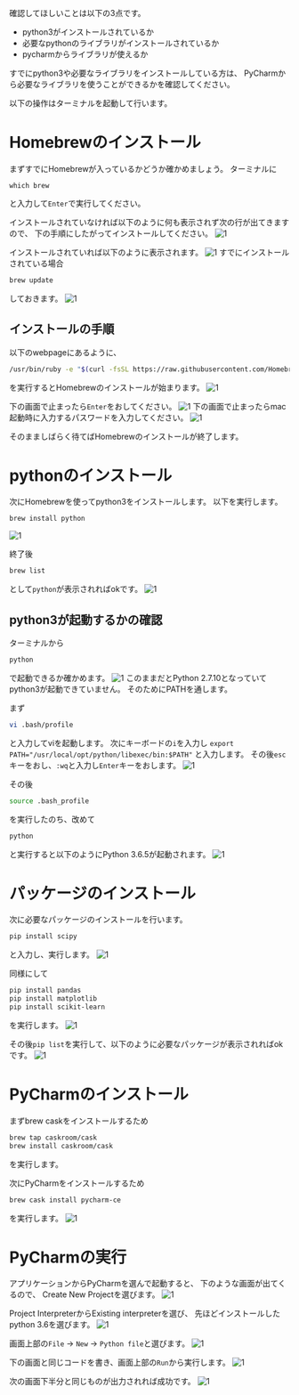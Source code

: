 確認してほしいことは以下の3点です。
- python3がインストールされているか
- 必要なpythonのライブラリがインストールされているか
- pycharmからライブラリが使えるか

すでにpython3や必要なライブラリをインストールしている方は、
PyCharmから必要なライブラリを使うことができるかを確認してください。

以下の操作はターミナルを起動して行います。

# Homebrewのインストール
まずすでにHomebrewが入っているかどうか確かめましょう。
ターミナルに
```brew
which brew
```
と入力して`Enter`で実行してください。

インストールされていなければ以下のように何も表示されず次の行が出てきますので、
下の手順にしたがってインストールしてください。
![1](images/brew.png)

インストールされていれば以下のように表示されます。
![1](images/which_brew.png)
すでにインストールされている場合
```bash
brew update
```
しておきます。
![1](images/brew_update.png)

## インストールの手順
以下のwebpageにあるように、
```bash
/usr/bin/ruby -e "$(curl -fsSL https://raw.githubusercontent.com/Homebrew/install/master/install)"
```
を実行するとHomebrewのインストールが始まります。
![1](images/brew_webpage.png)

下の画面で止まったら`Enter`をおしてください。
![1](images/brew_install.png)
下の画面で止まったらmac起動時に入力するパスワードを入力してください。
![1](images/brew_install2.png)

そのまましばらく待てばHomebrewのインストールが終了します。


# pythonのインストール
次にHomebrewを使ってpython3をインストールします。
以下を実行します。
```bash
brew install python
```
![1](images/brew_install_python.png)

終了後
```bash
brew list
```
として`python`が表示されればokです。
![1](images/brew_list.png)

## python3が起動するかの確認
ターミナルから
```bash
python
```
で起動できるか確かめます。
![1](images/python_version_wrong.png)
このままだとPython 2.7.10となっていてpython3が起動できていません。
そのためにPATHを通します。

まず
```bash
vi .bash/profile
```
と入力してviを起動します。
次にキーボードの`i`を入力し
`export PATH="/usr/local/opt/python/libexec/bin:$PATH"`
と入力します。
その後`esc`キーをおし、`:wq`と入力し`Enter`キーをおします。
![1](images/path.png)

その後
```bash
source .bash_profile
```
を実行したのち、改めて
```bash
python
```
と実行すると以下のようにPython 3.6.5が起動されます。
![1](images/python_version.png)


# パッケージのインストール
次に必要なパッケージのインストールを行います。
```bash
pip install scipy
```
と入力し、実行します。
![1](images/install_scipy.png)

同様にして
```bash
pip install pandas
pip install matplotlib
pip install scikit-learn
```
を実行します。
![1](images/install_scikit-learn.png)

その後`pip list`を実行して、以下のように必要なパッケージが表示されればokです。
![1](images/fin_install_pkgs.png)

# PyCharmのインストール
まずbrew caskをインストールするため
```bash
brew tap caskroom/cask
brew install caskroom/cask
```
を実行します。

次にPyCharmをインストールするため
```bash
brew cask install pycharm-ce
```
を実行します。
![1](images/install_pycharm.png)

# PyCharmの実行
アプリケーションからPyCharmを選んで起動すると、
下のような画面が出てくるので、
Create New Projectを選びます。
![1](images/welcome.png)

Project InterpreterからExisting interpreterを選び、
先ほどインストールしたpython 3.6を選びます。
![1](images/select_env.png)

画面上部の`File` -> `New` -> `Python file`と選びます。
![1](images/pycharm.png)

下の画面と同じコードを書き、画面上部の`Run`から実行します。
![1](images/test_code.png)

次の画面下半分と同じものが出力されれば成功です。
![1](images/output.png)

